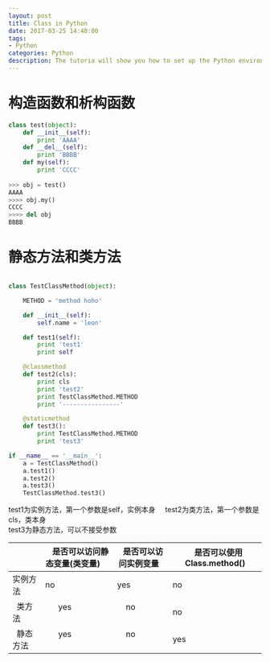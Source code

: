 ```yaml
---
layout: post
title: Class in Python
date: 2017-03-25 14:40:00
tags:
- Python
categories: Python
description: The tutoria will show you how to set up the Python environment.
---
```


# 构造函数和析构函数

```python
class test(object):
    def __init__(self):
        print 'AAAA'
    def __del__(self):
        print 'BBBB'
    def my(self):
        print 'CCCC'
        
>>> obj = test()
AAAA
>>>> obj.my()
CCCC
>>>> del obj
BBBB
```



# 静态方法和类方法
```python

class TestClassMethod(object):

    METHOD = 'method hoho'

    def __init__(self):
        self.name = 'leon'

    def test1(self):
        print 'test1'
        print self

    @classmethod
    def test2(cls):
        print cls
        print 'test2'
        print TestClassMethod.METHOD
        print '----------------'

    @staticmethod
    def test3():
        print TestClassMethod.METHOD
        print 'test3'

if __name__ == '__main__':
    a = TestClassMethod()
    a.test1()
    a.test2()
    a.test3()
    TestClassMethod.test3()

```

test1为实例方法，第一个参数是self，实例本身        
test2为类方法，第一个参数是cls，类本身    
test3为静态方法，可以不接受参数    


|             |    是否可以访问静态变量(类变量)     |    是否可以访问实例变量    |    是否可以使用Class.method()     |
| ----------- | ------------------------------- | ---------------------- | ------------------------------- |
|   实例方法   |       no                        |     yes                 |  no                             |
|   类方法     |       yes                       |     no                 |  no                             |
|   静态方法    |       yes                       |     no                 |  yes                             |

